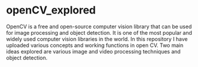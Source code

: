 # openCV_explored
OpenCV is a free and open-source computer vision library that can be used for image processing and object detection. It is one of the most popular and widely used computer vision libraries in the world.
In this repository I have uploaded various concepts and working functions in open CV. 
Two main ideas explored are various image and video processing techniques and object detection.
